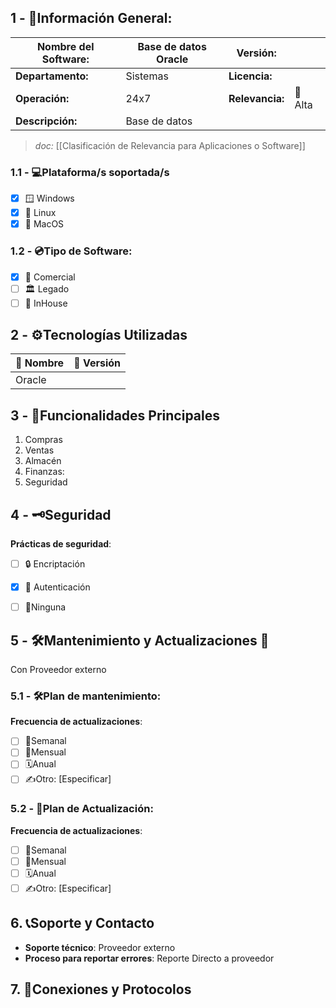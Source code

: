 ## **1 - 📓Información General:**

| **Nombre del Software:** | Base de datos Oracle | **Versión:**    |               |
| ------------------------ | -------------------- | --------------- | ------------- |
| **Departamento:**        | Sistemas             | **Licencia:**   |               |
| **Operación:**           | 24x7                 | **Relevancia:** | 🔴 Alta  <br> |
| **Descripción:**         | Base de datos        |                 |               |
> _doc:_ [[Clasificación de Relevancia para Aplicaciones o Software]]

### **1.1 - 💻Plataforma/s soportada/s**
- [x] 🪟 Windows 
- [x] 🐧 Linux 
- [x] 🍏 MacOS 

### **1.2 - 💿Tipo de Software:**
- [x] 💼 Comercial 
- [ ] 🏛️ Legado 
- [ ] 🏢 InHouse 

## **2 - ⚙️Tecnologías Utilizadas**

| 📝 Nombre | 🔢 Versión |
| --------- | ---------- |
| Oracle    |            |


## **3 - 📃Funcionalidades Principales**
1. Compras
2. Ventas
3. Almacén
4. Finanzas:
5. Seguridad

## 4 - 🗝️Seguridad
**Prácticas de seguridad**:
- [ ] 🔒 Encriptación
- [x] 🔑 Autenticación 
- [ ] 🚫Ninguna 


## **5 - 🛠️Mantenimiento y Actualizaciones 🔁**
Con Proveedor externo

### **5.1 - 🛠️Plan de mantenimiento:** 
**Frecuencia de actualizaciones**:
- [ ] 🔄Semanal 
- [ ] 📅Mensual 
- [ ] 🗓️Anual 
- [ ] ✍️Otro: [Especificar] 
### **5.2 - 🔁Plan de Actualización:** 
**Frecuencia de actualizaciones**:
- [ ] 🔄Semanal 
- [ ] 📅Mensual 
- [ ] 🗓️Anual 
- [ ] ✍️Otro: [Especificar] 

## 6. 📞Soporte y Contacto
- **Soporte técnico**: Proveedor externo
- **Proceso para reportar errores**: Reporte Directo a proveedor

## 7. 🛜Conexiones y Protocolos



